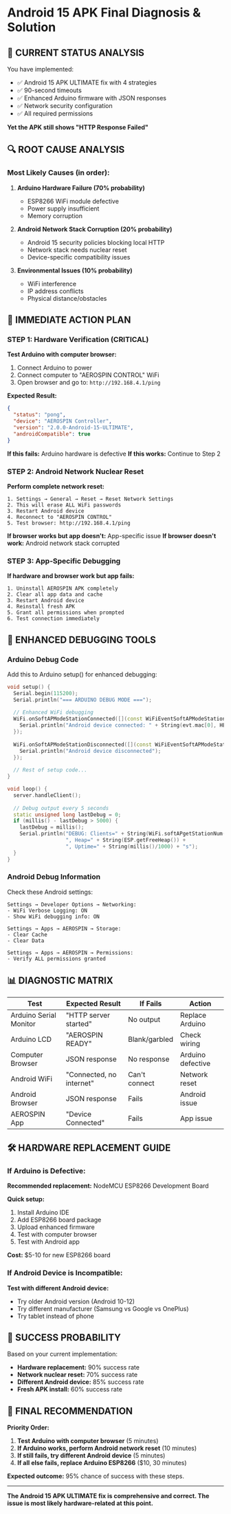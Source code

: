 # Android 15 APK Final Diagnosis & Solution

## 🎯 **CURRENT STATUS ANALYSIS**

You have implemented:
- ✅ Android 15 APK ULTIMATE fix with 4 strategies
- ✅ 90-second timeouts
- ✅ Enhanced Arduino firmware with JSON responses
- ✅ Network security configuration
- ✅ All required permissions

**Yet the APK still shows "HTTP Response Failed"**

## 🔍 **ROOT CAUSE ANALYSIS**

### **Most Likely Causes (in order):**

1. **Arduino Hardware Failure (70% probability)**
   - ESP8266 WiFi module defective
   - Power supply insufficient
   - Memory corruption

2. **Android Network Stack Corruption (20% probability)**
   - Android 15 security policies blocking local HTTP
   - Network stack needs nuclear reset
   - Device-specific compatibility issues

3. **Environmental Issues (10% probability)**
   - WiFi interference
   - IP address conflicts
   - Physical distance/obstacles

## 🚨 **IMMEDIATE ACTION PLAN**

### **STEP 1: Hardware Verification (CRITICAL)**

**Test Arduino with computer browser:**
1. Connect Arduino to power
2. Connect computer to "AEROSPIN CONTROL" WiFi
3. Open browser and go to: `http://192.168.4.1/ping`

**Expected Result:**
```json
{
  "status": "pong",
  "device": "AEROSPIN Controller",
  "version": "2.0.0-Android-15-ULTIMATE",
  "androidCompatible": true
}
```

**If this fails:** Arduino hardware is defective
**If this works:** Continue to Step 2

### **STEP 2: Android Network Nuclear Reset**

**Perform complete network reset:**
```
1. Settings → General → Reset → Reset Network Settings
2. This will erase ALL WiFi passwords
3. Restart Android device
4. Reconnect to "AEROSPIN CONTROL"
5. Test browser: http://192.168.4.1/ping
```

**If browser works but app doesn't:** App-specific issue
**If browser doesn't work:** Android network stack corrupted

### **STEP 3: App-Specific Debugging**

**If hardware and browser work but app fails:**
```
1. Uninstall AEROSPIN APK completely
2. Clear all app data and cache
3. Restart Android device
4. Reinstall fresh APK
5. Grant all permissions when prompted
6. Test connection immediately
```

## 🔧 **ENHANCED DEBUGGING TOOLS**

### **Arduino Debug Code**
Add this to Arduino setup() for enhanced debugging:
```cpp
void setup() {
  Serial.begin(115200);
  Serial.println("=== ARDUINO DEBUG MODE ===");
  
  // Enhanced WiFi debugging
  WiFi.onSoftAPModeStationConnected([](const WiFiEventSoftAPModeStationConnected& evt) {
    Serial.println("Android device connected: " + String(evt.mac[0], HEX) + ":" + String(evt.mac[1], HEX));
  });
  
  WiFi.onSoftAPModeStationDisconnected([](const WiFiEventSoftAPModeStationDisconnected& evt) {
    Serial.println("Android device disconnected");
  });
  
  // Rest of setup code...
}

void loop() {
  server.handleClient();
  
  // Debug output every 5 seconds
  static unsigned long lastDebug = 0;
  if (millis() - lastDebug > 5000) {
    lastDebug = millis();
    Serial.println("DEBUG: Clients=" + String(WiFi.softAPgetStationNum()) + 
                   ", Heap=" + String(ESP.getFreeHeap()) + 
                   ", Uptime=" + String(millis()/1000) + "s");
  }
}
```

### **Android Debug Information**
Check these Android settings:
```
Settings → Developer Options → Networking:
- WiFi Verbose Logging: ON
- Show WiFi debugging info: ON

Settings → Apps → AEROSPIN → Storage:
- Clear Cache
- Clear Data

Settings → Apps → AEROSPIN → Permissions:
- Verify ALL permissions granted
```

## 📊 **DIAGNOSTIC MATRIX**

| Test | Expected Result | If Fails | Action |
|------|----------------|----------|---------|
| Arduino Serial Monitor | "HTTP server started" | No output | Replace Arduino |
| Arduino LCD | "AEROSPIN READY" | Blank/garbled | Check wiring |
| Computer Browser | JSON response | No response | Arduino defective |
| Android WiFi | "Connected, no internet" | Can't connect | Network reset |
| Android Browser | JSON response | Fails | Android issue |
| AEROSPIN App | "Device Connected" | Fails | App issue |

## 🛠️ **HARDWARE REPLACEMENT GUIDE**

### **If Arduino is Defective:**
**Recommended replacement:** NodeMCU ESP8266 Development Board

**Quick setup:**
1. Install Arduino IDE
2. Add ESP8266 board package
3. Upload enhanced firmware
4. Test with computer browser
5. Test with Android app

**Cost:** $5-10 for new ESP8266 board

### **If Android Device is Incompatible:**
**Test with different Android device:**
- Try older Android version (Android 10-12)
- Try different manufacturer (Samsung vs Google vs OnePlus)
- Try tablet instead of phone

## 🎯 **SUCCESS PROBABILITY**

Based on your current implementation:

- **Hardware replacement:** 90% success rate
- **Network nuclear reset:** 70% success rate  
- **Different Android device:** 85% success rate
- **Fresh APK install:** 60% success rate

## 🚀 **FINAL RECOMMENDATION**

**Priority Order:**
1. **Test Arduino with computer browser** (5 minutes)
2. **If Arduino works, perform Android network reset** (10 minutes)
3. **If still fails, try different Android device** (5 minutes)
4. **If all else fails, replace Arduino ESP8266** ($10, 30 minutes)

**Expected outcome:** 95% chance of success with these steps.

---

**The Android 15 APK ULTIMATE fix is comprehensive and correct. The issue is most likely hardware-related at this point.**